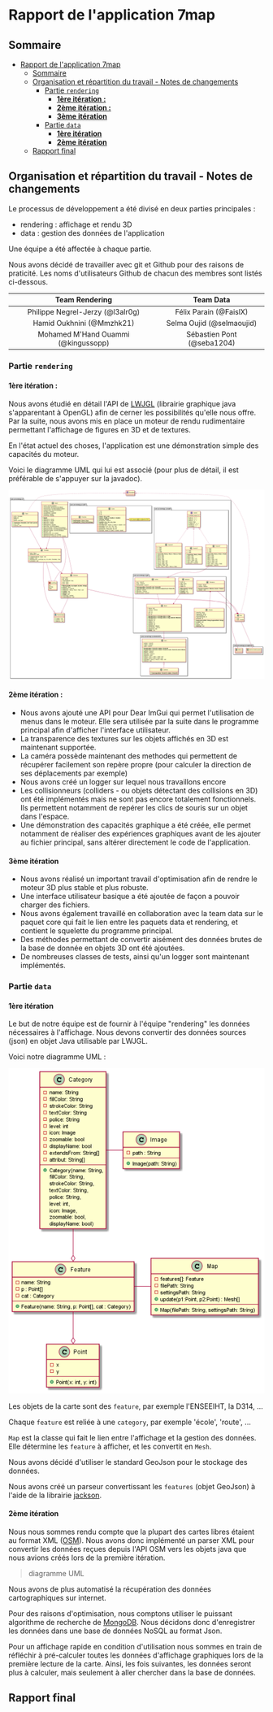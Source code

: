 # Rapport de l'application 7map

## Sommaire

- [Rapport de l'application 7map](#rapport-de-lapplication-7map)
  - [Sommaire](#sommaire)
  - [Organisation et répartition du travail - Notes de changements](#organisation-et-répartition-du-travail---notes-de-changements)
    - [Partie `rendering`](#partie-rendering)
      - [**1ère itération :**](#1ère-itération-)
      - [**2ème itération :**](#2ème-itération-)
      - [**3ème itération**](#3ème-itération)
    - [Partie `data`](#partie-data)
      - [**1ère itération**](#1ère-itération)
      - [**2ème itération**](#2ème-itération)
  - [Rapport final](#rapport-final)

## Organisation et répartition du travail - Notes de changements

Le processus de développement a été divisé en deux parties principales :

- rendering : affichage et rendu 3D
- data : gestion des données de l'application

Une équipe a été affectée à chaque partie.

Nous avons décidé de travailler avec git et Github pour des raisons de praticité.
Les noms d'utilisateurs Github de chacun des membres sont listés ci-dessous.

|           Team Rendering            |         Team Data          |
| :---------------------------------: | :------------------------: |
|  Philippe Negrel-Jerzy (@l3alr0g)   |   Félix Parain (@FaislX)   |
|      Hamid Oukhnini (@Mmzhk21)      | Selma Oujid (@selmaoujid)  |
| Mohamed M'Hand Ouammi (@kingussopp) | Sébastien Pont (@seba1204) |

### Partie `rendering`

#### **1ère itération :**

Nous avons étudié en détail l'API de [LWJGL](https://www.lwjgl.org/) (librairie graphique java s'apparentant à OpenGL) afin de cerner les possibilités qu'elle nous offre. Par la suite, nous avons mis en place un moteur de rendu rudimentaire permettant l'affichage de figures en 3D et de textures.

En l'état actuel des choses, l'application est une démonstration simple des capacités du moteur.

Voici le diagramme UML qui lui est associé (pour plus de détail, il est préférable de s'appuyer sur la javadoc).

![diagramm](../meetings/team-rendering/diagram.png)

#### **2ème itération :**

- Nous avons ajouté une API pour Dear ImGui qui permet l'utilisation de menus
  dans le moteur. Elle sera utilisée par la suite dans le programme principal afin d'afficher l'interface utilisateur.
- La transparence des textures sur les objets affichés en 3D est maintenant supportée.
- La caméra possède maintenant des methodes qui permettent de récupérer facilement son repère propre (pour calculer la direction de ses déplacements par exemple)
- Nous avons créé un logger sur lequel nous travaillons encore
- Les collisionneurs (colliders - ou objets détectant des collisions en 3D) ont été implémentés mais ne sont pas encore totalement fonctionnels. Ils permettent notamment de repérer les clics de souris sur un objet dans l'espace.
- Une démonstration des capacités graphique a été créée, elle permet notamment de réaliser des expériences graphiques avant de les ajouter au fichier principal, sans altérer directement le code de l'application.

#### **3ème itération**

- Nous avons réalisé un important travail d'optimisation afin de rendre le moteur 3D plus stable et plus robuste.
- Une interface utilisateur basique a été ajoutée de façon a pouvoir charger des fichiers.
- Nous avons également travaillé en collaboration avec la team data sur le paquet core qui fait le lien entre les paquets data et rendering, et contient le squelette du programme principal.
- Des méthodes permettant de convertir aisément des données brutes de la base de donnée en objets 3D ont été ajoutées.
- De nombreuses classes de tests, ainsi qu'un logger sont maintenant implémentés.

### Partie `data`

#### **1ère itération**

Le but de notre équipe est de fournir à l'équipe "rendering" les données nécessaires à l'affichage. Nous devons convertir des données sources (json) en objet Java utilisable par LWJGL.

Voici notre diagramme UML :

![diagramm](../medias/diagram_data.png)

Les objets de la carte sont des `feature`, par exemple l'ENSEEIHT, la D314, ...

Chaque `feature` est reliée à une `category`, par exemple 'école', 'route', ...

`Map` est la classe qui fait le lien entre l'affichage et la gestion des données.
Elle détermine les `feature` à afficher, et les convertit en `Mesh`.

Nous avons décidé d'utiliser le standard GeoJson pour le stockage des données.

Nous avons créé un parseur convertissant les `features` (objet GeoJson) à l'aide de la librairie [jackson](https://mvnrepository.com/artifact/com.fasterxml.jackson.core/jackson-databind).

#### **2ème itération**

Nous nous sommes rendu compte que la plupart des cartes libres étaient au format XML ([OSM](https://wiki.openstreetmap.org/wiki/OSM_XML)). Nous avons donc implémenté un parser XML pour convertir les données reçues depuis l'API OSM vers les objets java que nous avions créés lors de la première itération.

> diagramme UML

Nous avons de plus automatisé la récupération des données cartographiques sur internet.

Pour des raisons d'optimisation, nous comptons utiliser le puissant algorithme de recherche de [MongoDB](https://www.mongodb.com/fr). Nous décidons donc d'enregistrer les données dans une base de données NoSQL au format Json.

Pour un affichage rapide en condition d'utilisation nous sommes en train de réfléchir à pré-calculer toutes les données d'affichage graphiques lors de la première lecture de la carte. Ainsi, les fois suivantes, les données seront plus à calculer, mais seulement à aller chercher dans la base de données.


## Rapport final
